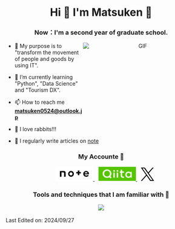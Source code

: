 <h1 align="center">
  Hi 👋 I'm Matsuken 🐰 
</a></h1>

<h3 align="center">
  Now：I'm a second year of graduate school.
</h3>

<a target="_blank" align="center">
  <img align="right" top="150" height="200" width="300" alt="GIF" src="https://usagif.com/wp-content/uploads/gify/spongebob-reveals-muscles-usagif.gif">
</a>

- 🔭 My purpose is to "transform the movement of people and goods by using IT".

- 🌱 I’m currently learning "Python", "Data Science" and "Tourism DX".

- 📫 How to reach me **matsuken0524@outlook.jp**

- 🐰 I love rabbits!!!

- 📝 I regularly write articles on [note](https://note.com/matsuken_rabbit)


<!-- My Accounte START -->
<h3 align="center" >
  My Accounte 🔗 
</h3>

<p align="center">
 <div align="center"  class="icons-social" style="margin-left: 10px;">
   <a style="margin-left: 10px;"  target="_blank" href="https://note.com/matsuken_rabbit/">
     <img src="images/note_official(2024925).png?quality=85" width=20%>
   <a style="margin-left: 10px;"  target="_blank" href="https://qiita.com/MatsuKen_IT">
     <img src="images/Qiita_official(2024925).png?quality=85" width=20%>
   <a style="margin-left: 10px;"  target="_blank" href="https://x.com/Matsuken_IT">
     <img src="images/X_official(2024927).png?quality=85" width=7%>
   </a>
 </div>
</p>
<!-- My Account END -->

<!--My using Tools and techniques that I am familiar with START-->
<h3 align="center" >
  Tools and techniques that I am familiar with 😤
</h3>
<p align="center">
  <a href="https://skillicons.dev">
    <img src="https://skillicons.dev/icons?i=windows,pwsh,anaconda,c,latex,linux,linkedin,notion,octave,git,docker,github,md,py,vscode,ubuntu&perline=8" />
  </a>
</p>
<!--My using Tools and techniques that I am familiar with END-->

Last Edited on: 2024/09/27
